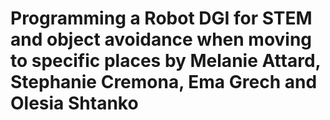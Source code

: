 # Programming a Robot DGI for STEM and object avoidance when moving to specific places by Melanie Attard, Stephanie Cremona, Ema Grech and Olesia Shtanko
